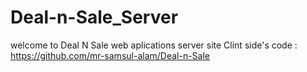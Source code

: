 # Deal-n-Sale_Server
welcome to Deal N Sale web aplications server site
Clint side's code : https://github.com/mr-samsul-alam/Deal-n-Sale
